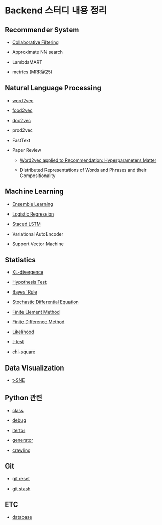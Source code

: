 # Backend 스터디 내용 정리

## Recommender System

- [Collaborative Filtering](https://github.com/doheelab/backend-study/tree/master/Recommender%20System/Collaborative%20Filtering)

- Approximate NN search

- LambdaMART

- metrics (MRR@25)

## Natural Language Processing

- [word2vec](https://github.com/doheelab/backend-study/tree/master/Natural%20Language%20Processing/word2vec)

- [food2vec](https://github.com/doheelab/backend-study/tree/master/Natural%20Language%20Processing/food2vec)

- [doc2vec](https://github.com/doheelab/backend-study/tree/master/Natural%20Language%20Processing/doc2vec)

- prod2vec

- FastText
  
- Paper Review

  - [Word2vec applied to Recommendation: Hyperparameters Matter](https://github.com/doheelab/backend-study/tree/master/Natural%20Language%20Processing/Hyperparameters%20Matter)

  - Distributed Representations of Words and Phrases and their Compositionality

## Machine Learning

- [Ensemble Learning](https://github.com/doheelab/backend-study/blob/master/Machine%20Learning/Ensemble%20Learning.md)

- [Logistic Regression](https://github.com/doheelab/backend-study/blob/master/Machine%20Learning/Logistic%20Regression.md)

- [Staced LSTM](https://github.com/doheelab/backend-study/blob/master/Machine%20Learning/2020-04-30-TimeSeries2.md)

- Variational AutoEncoder

- Support Vector Machine

## Statistics

- [KL-divergence](https://github.com/doheelab/backend-study/blob/master/Statistics/KL%20divergence.md)

- [Hypothesis Test](https://github.com/doheelab/backend-study/blob/master/Statistics/Hypothesis%20Test.md)

- [Bayes' Rule](https://github.com/doheelab/backend-study/blob/master/Statistics/Bayes%20Rule.md)

- [Stochastic Differential Equation](https://github.com/doheelab/backend-study/blob/master/Mathematics/Stochastic%20Differential%20Equation.md) 

- [Finite Element Method](https://github.com/doheelab/backend-study/blob/master/Mathematics/Finite%20Element%20Method.md)

- [Finite Difference Method](https://github.com/doheelab/backend-study/blob/master/Mathematics/Finite%20Difference%20Method.md)

- [Likelihood](https://github.com/doheelab/backend-study/blob/master/Statistics/Likelihood.md)

- [t-test](https://github.com/doheelab/backend-study/blob/master/Statistics/t-test.md)

- [chi-square](https://github.com/doheelab/backend-study/blob/master/Statistics/chi-square.md)



## Data Visualization

- [t-SNE](https://github.com/doheelab/backend-study/blob/master/Data%20Visualization/t-sne.md)

## Python 관련

- [class](https://github.com/doheelab/backend-study/blob/master/Python/class)

- [debug](https://github.com/doheelab/backend-study/tree/master/Python/debug)

- [itertor](https://github.com/doheelab/backend-study/tree/master/Python/iterator)

- [generator](https://github.com/doheelab/backend-study/tree/master/Python/generator)

- [crawling](https://github.com/doheelab/backend-study/tree/master/Python/crawling)

## Git

- [git reset](https://github.com/doheelab/backend-study/tree/master/Git/2021-03-16-gitReset.md)

- [git stash](https://github.com/doheelab/backend-study/tree/master/Git/2021-03-17-gitStash.md)

## ETC

- [database](https://github.com/doheelab/backend-study/tree/master/Database)
